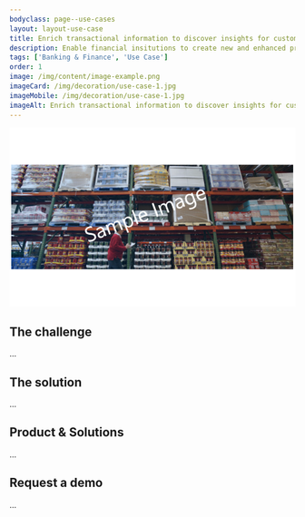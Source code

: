 ```yaml
---
bodyclass: page--use-cases
layout: layout-use-case
title: Enrich transactional information to discover insights for customers
description: Enable financial insitutions to create new and enhanced products for their business customers by enriching transactional datasets with supplementary data and by discovering new relations in those sets.
tags: ['Banking & Finance', 'Use Case']
order: 1
image: /img/content/image-example.png
imageCard: /img/decoration/use-case-1.jpg
imageMobile: /img/decoration/use-case-1.jpg 
imageAlt: Enrich transactional information to discover insights for customers
---
```

![Enrich transactional information to discover insights for customers](/img/sample-usecase.png)

## The challenge

...

## The solution

...

## Product & Solutions

...

## Request a demo

...